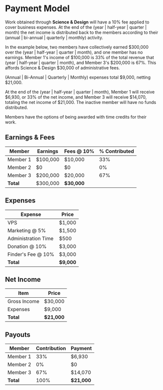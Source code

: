 # Payment Model

Work obtained through **Science & Design** will have a 10% fee applied to cover business expenses. At the end of the (year | half-year | quarter | month) the net income is distributed back to the members according to their (annual | bi-annual | quarterly | monthly) activity.

In the example below, two members have collectively earned $300,000 over the (year | half-year | quarter | month), and one member has no earnings. Member 1's income of $100,000 is 33% of the total revenue that (year | half-year | quarter | month), and Member 3's $200,000 is 67%. This affords Science & Design $30,000 of administrative fees.

(Annual | Bi-Annual | Quarterly | Monthly) expenses total $9,000, netting $21,000.

At the end of the (year | half-year | quarter | month), Member 1 will receive $6,930, or 33% of the net income, and Member 3 will receive $14,070, totaling the net income of $21,000. The inactive member will have no funds distributed. 

Members have the options of being awarded with time credits for their work. 

## Earnings & Fees
| Member | Earnings | Fees @ 10% | % Contributed |
|---------|----------|-------|----------------|
| Member 1 | $100,000 | $10,000 | 33% |
| Member 2 | $0	| $0 | 0% |
| Member 3 | $200,000 | $20,000 | 67% |
| **Total** | $300,000 | **$30,000** |				

## Expenses
| Expense |  Price |	
|------|---------------|
| VPS	| $1,000 |		
| Marketing @ 5% | $1,500|	
| Administration Time |	$500 |
| Donation @ 10% | $3,000 |
| Finder's Fee @ 10% | $3,000 |
| **Total** | **$9,000** |
			
## Net Income			
| Item |  Price |	
|------|---------------|
| Gross Income | $30,000 |		
| Expenses | $9,000|	
| **Total** | **$21,000** |	
			
## Payouts			
| Member | Contribution | Payment |	
|--------|---------------|----------|
| Member 1 | 33% | $6,930 |
| Member 2 | 0% | $0 |
| Member 3 | 67% | $14,070 |	
| **Total** | 100% | **$21,000** |	
